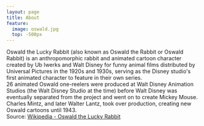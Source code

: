 ```yaml
---
layout: page
title: About
feature:
  image: oswald.jpg
  top: -500px
---
```


Oswald the Lucky Rabbit (also known as Oswald the Rabbit or Oswald Rabbit) is an anthropomorphic rabbit and animated cartoon character created by Ub Iwerks and Walt Disney for funny animal films distributed by Universal Pictures in the 1920s and 1930s, serving as the Disney studio's first animated character to feature in their own series.  
26 animated Oswald one-reelers were produced at Walt Disney Animation Studios (the Walt Disney Studio at the time) before Walt Disney was eventually separated from the project and went on to create Mickey Mouse.  
Charles Mintz, and later Walter Lantz, took over production, creating new Oswald cartoons until 1943.  
Source: [Wikipedia - Oswald the Lucky Rabbit](https://en.wikipedia.org/wiki/Oswald_the_Lucky_Rabbit)
